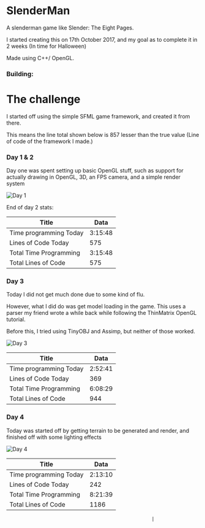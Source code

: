 # SlenderMan

A slenderman game like Slender: The Eight Pages.

I started creating this on 17th October 2017, and my goal as to complete it in 2 weeks (In time for Halloween)

Made using C++/ OpenGL.

### Building:
<coming soon>

# The challenge

I started off using the simple SFML game framework, and created it from there.

This means the line total shown below is 857 lesser than the true value (Line of code of the framework I made.)

### Day 1 & 2

Day one was spent setting up basic OpenGL stuff, such as support for actually drawing in OpenGL, 3D, an FPS camera, and a simple render system

![Day 1](https://i.imgur.com/KsXOV40.png)

End of day 2 stats:

| Title                  	| Data                                                       	|
|------------------------	|------------------------------------------------------------	|
| Time programming Today 	| 3:15:48                                                    	|
| Lines of Code Today    	| 575                                                           |
| Total Time Programming 	| 3:15:48                                                    	|
| Total Lines of Code    	| 575                                                           |

### Day 3

Today I did not get much done due to some kind of flu.

However, what I did do was get model loading in the game. This uses a parser my friend wrote a while back while following the ThinMatrix OpenGL tutorial.

Before this, I tried using TinyOBJ and Assimp, but neither of those worked.

![Day 3](https://i.imgur.com/vOuaSIT.png)

| Title                  	| Data                                                       	|
|------------------------	|------------------------------------------------------------	|
| Time programming Today 	| 2:52:41                                            	|
| Lines of Code Today    	| 369                                                           |
| Total Time Programming 	| 6:08:29                                                    	|
| Total Lines of Code    	| 944                                                           |

### Day 4

Today was started off by getting terrain to be generated and render, and finished off with some
lighting effects

![Day 4](https://i.imgur.com/fORH4A9.png)

| Title                  	| Data                                                       	|
|------------------------	|------------------------------------------------------------	|
| Time programming Today 	| 2:13:10                                                       |
| Lines of Code Today    	| 242                                                           |
| Total Time Programming 	| 8:21:39                                                    	|
| Total Lines of Code    	| 1186                                                           |

















                                                         |

